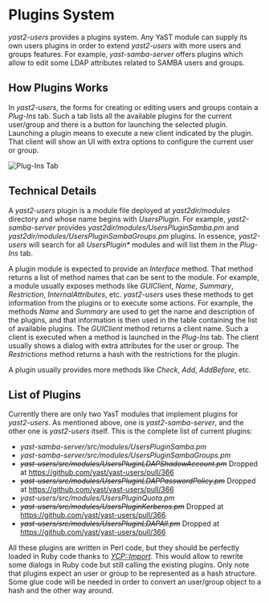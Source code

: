 # Plugins System

*yast2-users* provides a plugins system. Any YaST module can supply its own users plugins in order to extend *yast2-users* with more users and groups features. For example, *yast-samba-server* offers plugins which allow to edit some LDAP attributes related to SAMBA users and groups.

## How Plugins Works

In *yast2-users*, the forms for creating or editing users and groups contain a *Plug-Ins* tab. Such a tab lists all the available plugins for the current user/group and there is a button for launching the selected plugin. Launching a plugin means to execute a new client indicated by the plugin. That client will show an UI with extra options to configure the current user or group.

![Plug-Ins Tab](img/ldap_add3.png)

## Technical Details

A *yast2-users* plugin is a module file deployed at *yast2dir/modules* directory and whose name begins with *UsersPlugin*. For example, *yast2-samba-server* provides *yast2dir/modules/UsersPluginSamba.pm* and *yast2dir/modules/UsersPluginSambaGroups.pm* plugins. In essence, *yast2-users* will search for all *UsersPlugin\** modules and will list them in the *Plug-Ins* tab.

A plugin module is expected to provide an *Interface* method. That method returns a list of method names that can be sent to the module. For example, a module usually exposes methods like *GUIClient*, *Name*, *Summary*, *Restriction*, *InternalAttributes*, etc. *yast2-users* uses these methods to get information from the plugins or to execute some actions. For example, the methods *Name* and *Summary* are used to get the name and description of the plugins, and that information is then used in the table containing the list of available plugins. The *GUIClient* method returns a client name. Such a client is executed when a method is launched in the *Plug-Ins* tab. The client usually shows a dialog with extra attributes for the user or group. The *Restrictions* method returns a hash with the restrictions for the plugin.

A plugin usually provides more methods like *Check*, *Add*, *AddBefore*, etc.

## List of Plugins

Currently there are only two YasT modules that implement plugins for *yast2-users*. As mentioned above, one is *yast2-samba-server*, and the other one is *yast2-users* itself. This is the complete list of current plugins:

* *yast-samba-server/src/modules/UsersPluginSamba.pm*
* *yast-samba-server/src/modules/UsersPluginSambaGroups.pm*
* *~~yast-users/src/modules/UsersPluginLDAPShadowAccount.pm~~* Dropped at https://github.com/yast/yast-users/pull/366
* *~~yast-users/src/modules/UsersPluginLDAPPasswordPolicy.pm~~* Dropped at https://github.com/yast/yast-users/pull/366
* *yast-users/src/modules/UsersPluginQuota.pm*
* *~~yast-users/src/modules/UsersPluginKerberos.pm~~* Dropped at https://github.com/yast/yast-users/pull/366
* *~~yast-users/src/modules/UsersPluginLDAPAll.pm~~* Dropped at https://github.com/yast/yast-users/pull/366

All these plugins are written in Perl code, but they should be perfectly loaded in Ruby code thanks to [*YCP::Import*](https://github.com/yast/yast-core/blob/master/libycp/src/include/ycp/Import.h). This would allow to rewrite some dialogs in Ruby code but still calling the existing plugins. Only note that plugins expect an user or group to be represented as a hash structure. Some glue code will be needed in order to convert an user/group object to a hash and the other way around.
